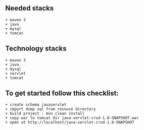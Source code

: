 ## Needed stacks
    + maven 3
    + java
    + mysql
    + tomcat
    
## Technology stacks
    + maven 3
    + java
    + mysql
    + servlet
    + tomcat
    
## To get started follow this checklist:
    + create schema javaservlet
    + import dump sql from resouce directory
    + build project : mvn clean install
    + copy war to tomcat dir java-servlet-crud-1.0-SNAPSHOT.war
    + open at http://localhost/java-servlet-crud-1.0-SNAPSHOT